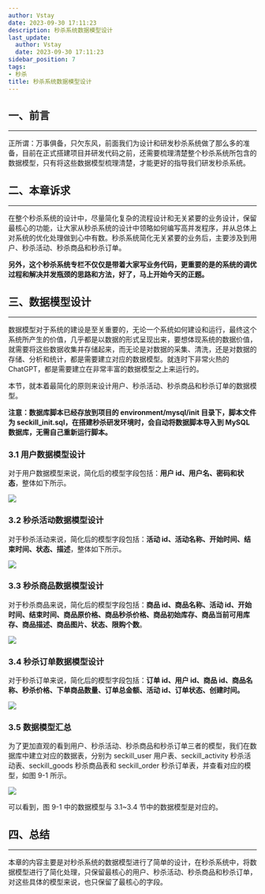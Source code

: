 ```yaml
---
author: Vstay
date: 2023-09-30 17:11:23
description: 秒杀系统数据模型设计
last_update:
  author: Vstay
  date: 2023-09-30 17:11:23
sidebar_position: 7
tags:
- 秒杀
title: 秒杀系统数据模型设计
---
```


## 一、前言
--------

正所谓：万事俱备，只欠东风，前面我们为设计和研发秒杀系统做了那么多的准备，目前在正式搭建项目并研发代码之前，还需要梳理清楚整个秒杀系统所包含的数据模型，只有将这些数据模型梳理清楚，才能更好的指导我们研发秒杀系统。

## 二、本章诉求
----------

在整个秒杀系统的设计中，尽量简化复杂的流程设计和无关紧要的业务设计，保留最核心的功能，让大家从秒杀系统的设计中领略如何编写高并发程序，并从总体上对系统的优化处理做到心中有数。秒杀系统简化无关紧要的业务后，主要涉及到用户、秒杀活动、秒杀商品和秒杀订单。

**另外，这个秒杀系统专栏不仅仅是带着大家写业务代码，更重要的是的系统的调优过程和解决并发瓶颈的思路和方法，好了，马上开始今天的正题。**

## 三、数据模型设计
------------

数据模型对于系统的建设是至关重要的，无论一个系统如何建设和运行，最终这个系统所产生的价值，几乎都是以数据的形式呈现出来，要想体现系统的数据价值，就需要将这些数据收集并存储起来，而无论是对数据的采集、清洗，还是对数据的存储、分析和统计，都是需要建立对应的数据模型。就连时下非常火热的 ChatGPT，都是需要建立在非常丰富的数据模型之上来运行的。

本节，就本着最简化的原则来设计用户、秒杀活动、秒杀商品和秒杀订单的数据模型。

**注意：数据库脚本已经存放到项目的 environment/mysql/init 目录下，脚本文件为 seckill_init.sql，在搭建秒杀研发环境时，会自动将数据脚本导入到 MySQL 数据库，无需自己重新运行脚本。**

### 3.1 用户数据模型设计

对于用户数据模型来说，简化后的模型字段包括：**用户 id、用户名、密码和状态**，整体如下所示。

![](https://cdn.jsdelivr.net/gh/Vstay97/Img_storage@master/blog/2023/%E7%A7%92%E6%9D%80%E7%B3%BB%E7%BB%9F%E6%95%B0%E6%8D%AE%E6%A8%A1%E5%9E%8B%E8%AE%BE%E8%AE%A1/202309301638575.png)

### 3.2 秒杀活动数据模型设计

对于秒杀活动来说，简化后的模型字段包括：**活动 id、活动名称、开始时间、结束时间、状态、描述**，整体如下所示。

![](https://cdn.jsdelivr.net/gh/Vstay97/Img_storage@master/blog/2023/%E7%A7%92%E6%9D%80%E7%B3%BB%E7%BB%9F%E6%95%B0%E6%8D%AE%E6%A8%A1%E5%9E%8B%E8%AE%BE%E8%AE%A1/202309301638376.png)

### 3.3 秒杀商品数据模型设计

对于秒杀商品来说，简化后的模型字段包括：**商品 id、商品名称、活动 id、开始时间、结束时间、商品原价格、商品秒杀价格、商品初始库存、商品当前可用库存、商品描述、商品图片、状态、限购个数**。

![](https://cdn.jsdelivr.net/gh/Vstay97/Img_storage@master/blog/2023/%E7%A7%92%E6%9D%80%E7%B3%BB%E7%BB%9F%E6%95%B0%E6%8D%AE%E6%A8%A1%E5%9E%8B%E8%AE%BE%E8%AE%A1/202309301638573.png)

### 3.4 秒杀订单数据模型设计

对于秒杀订单来说，简化后的模型字段包括：**订单 id、用户 id、商品 id、商品名称、秒杀价格、下单商品数量、订单总金额、活动 id、订单状态、创建时间。**

![](https://cdn.jsdelivr.net/gh/Vstay97/Img_storage@master/blog/2023/%E7%A7%92%E6%9D%80%E7%B3%BB%E7%BB%9F%E6%95%B0%E6%8D%AE%E6%A8%A1%E5%9E%8B%E8%AE%BE%E8%AE%A1/202309301638777.png)

### 3.5 数据模型汇总

为了更加直观的看到用户、秒杀活动、秒杀商品和秒杀订单三者的模型，我们在数据库中建立对应的数据表，分别为 seckill_user 用户表、seckill_activity 秒杀活动表、seckill_goods 秒杀商品表和 seckill_order 秒杀订单表，并查看对应的模型，如图 9-1 所示。

![](https://cdn.jsdelivr.net/gh/Vstay97/Img_storage@master/blog/2023/%E7%A7%92%E6%9D%80%E7%B3%BB%E7%BB%9F%E6%95%B0%E6%8D%AE%E6%A8%A1%E5%9E%8B%E8%AE%BE%E8%AE%A1/202309301639934.png)

可以看到，图 9-1 中的数据模型与 3.1~3.4 节中的数据模型是对应的。

## 四、总结
--------

本章的内容主要是对秒杀系统的数据模型进行了简单的设计，在秒杀系统中，将数据模型进行了简化处理，只保留最核心的用户、秒杀活动、秒杀商品和秒杀订单，对这些具体的模型来说，也只保留了最核心的字段。

